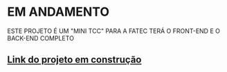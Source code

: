 # EM ANDAMENTO

ESTE PROJETO É UM "MINI TCC" PARA A FATEC 
TERÁ O FRONT-END E O BACK-END COMPLETO

## [Link do projeto em construção](https://p-i-2-sem.vercel.app/home)
